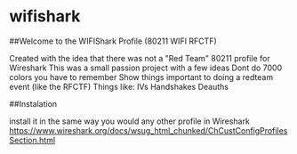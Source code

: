 # wifishark



##Welcome to the WIFIShark Profile (80211 WIFI RFCTF)

Created with the idea that there was not a "Red Team" 80211 profile for Wireshark
This was a small passion project with a few ideas
Dont do 7000 colors you have to remember
Show things important to doing a redteam event (like the RFCTF)
Things like:
IVs
Handshakes
Deauths



##Instalation

install it in the same way you would any other profile in Wireshark
https://www.wireshark.org/docs/wsug_html_chunked/ChCustConfigProfilesSection.html

